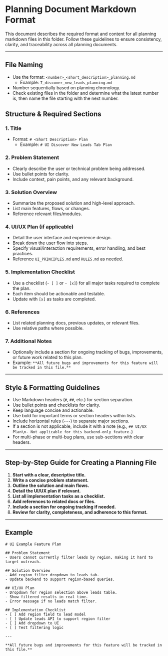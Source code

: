 # Planning Document Markdown Format

This document describes the required format and content for all planning markdown files in this folder. Follow these guidelines to ensure consistency, clarity, and traceability across all planning documents.

---

## File Naming
- Use the format: `<number>_<short_description>_planning.md`
  - Example: `7_discover_new_leads_planning.md`
- Number sequentially based on planning chronology.
- Check existing files in the folder and determine what the latest number is, then name the file starting with the next number.

## Structure & Required Sections

### 1. Title
- Format: `# <Short Description> Plan`
  - Example: `# UI Discover New Leads Tab Plan`

### 2. Problem Statement
- Clearly describe the user or technical problem being addressed.
- Use bullet points for clarity.
- Include context, pain points, and any relevant background.

### 3. Solution Overview
- Summarize the proposed solution and high-level approach.
- List main features, flows, or changes.
- Reference relevant files/modules.

### 4. UI/UX Plan (if applicable)
- Detail the user interface and experience design.
- Break down the user flow into steps.
- Specify visual/interaction requirements, error handling, and best practices.
- Reference `UI_PRINCIPLES.md` and `RULES.md` as needed.

### 5. Implementation Checklist
- Use a checklist (`- [ ]` or `- [x]`) for all major tasks required to complete the plan.
- Each item should be actionable and testable.
- Update with `[x]` as tasks are completed.

### 6. References
- List related planning docs, previous updates, or relevant files.
- Use relative paths where possible.

### 7. Additional Notes
- Optionally include a section for ongoing tracking of bugs, improvements, or future work related to this plan.
- Example: `**All future bugs and improvements for this feature will be tracked in this file.**`

---

## Style & Formatting Guidelines
- Use Markdown headers (`#`, `##`, etc.) for section separation.
- Use bullet points and checklists for clarity.
- Keep language concise and actionable.
- Use bold for important terms or section headers within lists.
- Include horizontal rules (`---`) to separate major sections.
- If a section is not applicable, include it with a note (e.g., `## UI/UX Plan\n- Not applicable for this backend-only feature.`)
- For multi-phase or multi-bug plans, use sub-sections with clear headers.

---

## Step-by-Step Guide for Creating a Planning File
1. **Start with a clear, descriptive title.**
2. **Write a concise problem statement.**
3. **Outline the solution and main flows.**
4. **Detail the UI/UX plan if relevant.**
5. **List all implementation tasks as a checklist.**
6. **Add references to related docs or files.**
7. **Include a section for ongoing tracking if needed.**
8. **Review for clarity, completeness, and adherence to this format.**

---

## Example

```
# UI Example Feature Plan

## Problem Statement
- Users cannot currently filter leads by region, making it hard to target outreach.

## Solution Overview
- Add region filter dropdown to leads tab.
- Update backend to support region-based queries.

## UI/UX Plan
- Dropdown for region selection above leads table.
- Show filtered results in real time.
- Error message if no leads match filter.

## Implementation Checklist
- [ ] Add region field to lead model
- [ ] Update leads API to support region filter
- [ ] Add dropdown to UI
- [ ] Test filtering logic

---

**All future bugs and improvements for this feature will be tracked in this file.** 